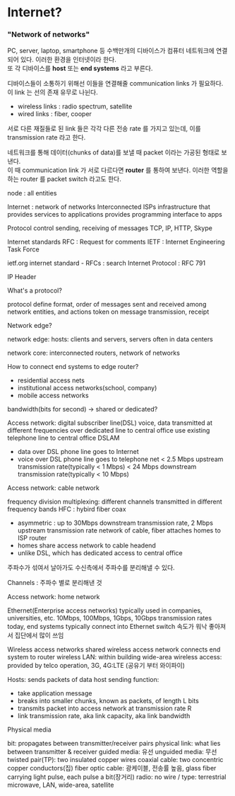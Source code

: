# Internet?

### "Network of networks"

PC, server, laptop, smartphone 등 수백만개의 디바이스가 컴퓨터 네트워크에 연결되어 있다. 이러한 환경을 인터넷이라 한다.  
또 각 디바이스를 <b>host</b> 또는 <b>end systems</b> 라고 부른다.

디바이스들이 소통하기 위해선 이들을 연결해줄 communication links 가 필요하다. 이 link 는 선의 존재 유무로 나뉜다.
* wireless links : radio spectrum, satellite
* wired links : fiber, cooper

서로 다른 재질들로 된 link 들은 각각 다른 전송 rate 를 가지고 있는데, 이를 transmission rate 라고 한다.

네트워크를 통해 데이터(chunks of data)를 보낼 때 packet 이라는 가공된 형태로 보낸다.  
이 때 communication link 가 서로 다르다면 <b>router</b> 를 통하여 보낸다. 이러한 역할을 하는 router 를 packet switch 라고도 한다.

node : all entities

Internet : network of networks
Interconnected ISPs
infrastructure that provides services to applications
provides programming interface to apps


Protocol control sending, receiving of messages
TCP, IP, HTTP, Skype

Internet standards
RFC : Request for comments
IETF : Internet Engineering Task Force

ietf.org
internet standard - RFCs : search Internet Protocol : RFC 791

IP Header

What's a protocol?

protocol define format, order of messages sent and received among network entities, and actions token on message transmission, receipt

Network edge?

network edge: hosts: clients and servers, servers often in data centers

network core: interconnected routers, network of networks

How to connect end systems to edge router?
* residential access nets
* institutional access networks(school, company)
* mobile access networks

bandwidth(bits for second) -> shared or dedicated?

Access network: digital subscriber line(DSL)
voice, data transmitted at different frequencies over dedicated line to central office
use existing telephone line to central office DSLAM
  * data over DSL phone line goes to Internet
  * voice over DSL phone line goes to telephone net
< 2.5 Mbps upstream transmission rate(typically < 1 Mbps)
< 24 Mbps downstream transmission rate(typically < 10 Mbps)

Access network: cable network

frequency division multiplexing: different channels transmitted in different frequency bands
HFC : hybird fiber coax
  * asymmetric : up to 30Mbps downstream transmission rate, 2 Mbps upstream transmission rate
network of cable, fiber attaches homes to ISP router
  * homes share access network to cable headend
  * unlike DSL, which has dedicated access to central office

주파수가 섞여서 날아가도 수신측에서 주파수를 분리해낼 수 있다.

Channels : 주파수 별로 분리해낸 것

Access network: home network

Ethernet(Enterprise access networks) 
typically used in companies, universities, etc.
10Mbps, 100Mbps, 1Gbps, 10Gbps transmission rates
today, end systems typically connect into Ethernet switch
속도가 워낙 좋아져서 집단에서 많이 쓰임

Wireless access networks
shared wireless access network connects end system to router
wireless LAN: within building
wide-area wireless access: provided by telco operation, 3G, 4G:LTE
(공유기 부터 와이파이)

Hosts: sends packets of data
host sending function:
  * take application message
  * breaks into smaller chunks, known as packets, of length L bits
  * transmits packet into access network at transmission rate R
  * link transmission rate, aka link capacity, aka link bandwidth

Physical media

bit: propagates between transmitter/receiver pairs
physical link: what lies between transmitter & receiver
guided media: 유선
unguided media: 무선
twisted pair(TP): two insulated copper wires
coaxial cable: two concentric copper conductors(집)
fiber optic cable: 광케이블, 전송률 높음, glass fiber carrying light pulse, each pulse a bit(장거리)
radio: no wire / type: terrestrial microwave, LAN, wide-area, satellite
